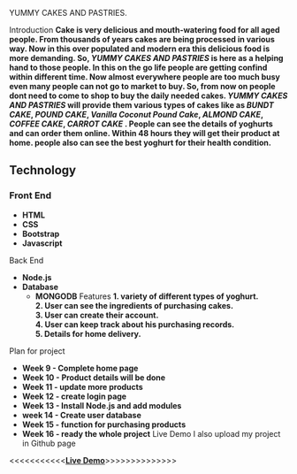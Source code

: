  YUMMY CAKES AND PASTRIES. 

 Introduction
**Cake is very delicious and mouth-watering food for all aged people. From thousands of years cakes are being processed in various way. Now in this over populated and modern era this delicious food is more demanding. So, *YUMMY CAKES AND PASTRIES* is here as a helping hand to those people. In this on the go life people are getting confind within different time. Now almost everywhere people are too much busy even many people can not go to market to buy. So, from now on people dont need to come to shop to buy the daily needed cakes. *YUMMY CAKES AND PASTRIES* will provide them various types of cakes like as *BUNDT CAKE*, *POUND CAKE*, *Vanilla Coconut Pound Cake*, *ALMOND CAKE*, *COFFEE CAKE*, *CARROT CAKE* . People can see the details of yoghurts and can order them online. Within 48 hours they will get their product at home. people also can see the best yoghurt for their health condition.**

## Technology
### Front End
* **HTML**
* **CSS**
* **Bootstrap**
* **Javascript**

 Back End
* **Node.js**
* **Database**
    * **MONGODB**
 Features
**1. variety of different types of yoghurt.**        
**2. User can see the ingredients of purchasing cakes.**       
**3. User can create their account.**        
**4. User can keep track about his purchasing records.**       
**5. Details for home delivery.**         

 Plan for project

* **Week 9 - Complete home page**
* **Week 10 - Product details will be done**
* **Week 11 - update more products**
* **Week 12 - create login page**
* **Week 13 - Install Node.js and add modules**
* **week 14 - Create user database**
* **Week 15 - function for purchasing products**
* **Week 16 - ready the whole project**
 Live Demo
I also upload my project in Github page

<<<<<<<<<<<**[Live Demo](https://alammdashraful.github.io/YUMMY-CAKES-AND-PASTRIES/)**>>>>>>>>>>>>>>
